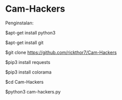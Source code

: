 # Cam-Hackers

Penginstalan:

$apt-get install python3

$apt-get install git

$git clone https://github.com/rickthor7/Cam-Hackers

$pip3 install requests

$pip3 install colorama

$cd Cam-Hackers

$python3 cam-hackers.py
